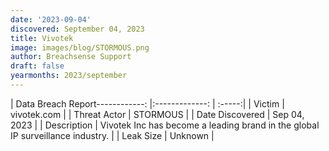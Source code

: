 ```yaml
---
date: '2023-09-04'
discovered: September 04, 2023
title: Vivotek
image: images/blog/STORMOUS.png
author: Breachsense Support
draft: false
yearmonths: 2023/september
---
```


| Data Breach Report------------:     |:-------------:    | :-----:|
| Victim      | vivotek.com      | 
| Threat Actor      | STORMOUS      | 
| Date Discovered      | Sep 04, 2023      | 
| Description      | Vivotek Inc has become a leading brand in the global IP surveillance industry.      | 
| Leak Size      | Unknown      | 

